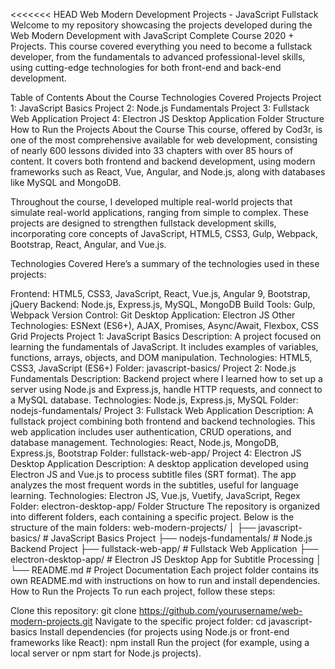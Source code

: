 <<<<<<< HEAD
Web Modern Development Projects - JavaScript Fullstack
Welcome to my repository showcasing the projects developed during the Web Modern Development with JavaScript Complete Course 2020 + Projects. This course covered everything you need to become a fullstack developer, from the fundamentals to advanced professional-level skills, using cutting-edge technologies for both front-end and back-end development.

Table of Contents
About the Course
Technologies Covered
Projects
Project 1: JavaScript Basics
Project 2: Node.js Fundamentals
Project 3: Fullstack Web Application
Project 4: Electron JS Desktop Application
Folder Structure
How to Run the Projects
About the Course
This course, offered by Cod3r, is one of the most comprehensive available for web development, consisting of nearly 600 lessons divided into 33 chapters with over 85 hours of content. It covers both frontend and backend development, using modern frameworks such as React, Vue, Angular, and Node.js, along with databases like MySQL and MongoDB.

Throughout the course, I developed multiple real-world projects that simulate real-world applications, ranging from simple to complex. These projects are designed to strengthen fullstack development skills, incorporating core concepts of JavaScript, HTML5, CSS3, Gulp, Webpack, Bootstrap, React, Angular, and Vue.js.

Technologies Covered
Here’s a summary of the technologies used in these projects:

Frontend: HTML5, CSS3, JavaScript, React, Vue.js, Angular 9, Bootstrap, jQuery
Backend: Node.js, Express.js, MySQL, MongoDB
Build Tools: Gulp, Webpack
Version Control: Git
Desktop Application: Electron JS
Other Technologies: ESNext (ES6+), AJAX, Promises, Async/Await, Flexbox, CSS Grid
Projects
Project 1: JavaScript Basics
Description: A project focused on learning the fundamentals of JavaScript. It includes examples of variables, functions, arrays, objects, and DOM manipulation.
Technologies: HTML5, CSS3, JavaScript (ES6+)
Folder: javascript-basics/
Project 2: Node.js Fundamentals
Description: Backend project where I learned how to set up a server using Node.js and Express.js, handle HTTP requests, and connect to a MySQL database.
Technologies: Node.js, Express.js, MySQL
Folder: nodejs-fundamentals/
Project 3: Fullstack Web Application
Description: A fullstack project combining both frontend and backend technologies. This web application includes user authentication, CRUD operations, and database management.
Technologies: React, Node.js, MongoDB, Express.js, Bootstrap
Folder: fullstack-web-app/
Project 4: Electron JS Desktop Application
Description: A desktop application developed using Electron JS and Vue.js to process subtitle files (SRT format). The app analyzes the most frequent words in the subtitles, useful for language learning.
Technologies: Electron JS, Vue.js, Vuetify, JavaScript, Regex
Folder: electron-desktop-app/
Folder Structure
The repository is organized into different folders, each containing a specific project. Below is the structure of the main folders:
web-modern-projects/
│
├── javascript-basics/        # JavaScript Basics Project
├── nodejs-fundamentals/      # Node.js Backend Project
├── fullstack-web-app/        # Fullstack Web Application
├── electron-desktop-app/     # Electron JS Desktop App for Subtitle Processing
│
└── README.md                 # Project Documentation
Each project folder contains its own README.md with instructions on how to run and install dependencies.
How to Run the Projects
To run each project, follow these steps:

Clone this repository:
git clone https://github.com/yourusername/web-modern-projects.git
Navigate to the specific project folder:
cd javascript-basics
Install dependencies (for projects using Node.js or front-end frameworks like React):
npm install
Run the project (for example, using a local server or npm start for Node.js projects).


